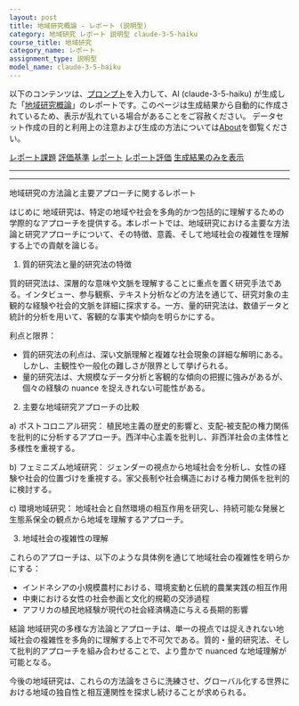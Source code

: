 ```yaml
---
layout: post
title: 地域研究概論 - レポート (説明型)
category: 地域研究 レポート 説明型 claude-3-5-haiku
course_title: 地域研究
category_name: レポート
assignment_type: 説明型
model_name: claude-3-5-haiku
---
```


以下のコンテンツは、[プロンプト](https://github.com/takedatoshiyuki/synthetic_assignments/tree/main/generated/地域研究/claude-3-5-haiku/prompt_レポート-説明型.md)を入力して、AI (claude-3-5-haiku) が生成した「[地域研究概論](/contents/地域研究/)」のレポートです。このページは生成結果から自動的に作成されているため、表示が乱れている場合があることをご容赦ください。
データセット作成の目的と利用上の注意および生成の方法については[About](/About)を御覧ください。

[レポート課題](../レポート課題-説明型)
[評価基準](../評価基準-説明型)
[レポート](../レポート-説明型)
[レポート評価](../レポート評価-説明型)
[生成結果のみを表示](https://github.com/takedatoshiyuki/synthetic_assignments/tree/main/generated/地域研究/claude-3-5-haiku/レポート-説明型.md)
  

***
***
  
地域研究の方法論と主要アプローチに関するレポート

はじめに
地域研究は、特定の地域や社会を多角的かつ包括的に理解するための学際的なアプローチを提供する。本レポートでは、地域研究における主要な方法論と研究アプローチについて、その特徴、意義、そして地域社会の複雑性を理解する上での貢献を論じる。

1. 質的研究法と量的研究法の特徴

質的研究法は、深層的な意味や文脈を理解することに重点を置く研究手法である。インタビュー、参与観察、テキスト分析などの方法を通じて、研究対象の主観的な経験や社会的文脈を詳細に探求する。一方、量的研究法は、数値データと統計的分析を用いて、客観的な事実や傾向を明らかにする。

利点と限界：
- 質的研究法の利点は、深い文脈理解と複雑な社会現象の詳細な解明にある。しかし、主観性や一般化の難しさが限界として挙げられる。
- 量的研究法は、大規模なデータ分析と客観的な傾向の把握に強みがあるが、個々の経験の nuance を捉えきれない可能性がある。

2. 主要な地域研究アプローチの比較

a) ポストコロニアル研究：
植民地主義の歴史的影響と、支配-被支配の権力関係を批判的に分析するアプローチ。西洋中心主義を批判し、非西洋社会の主体性と多様性を重視する。

b) フェミニズム地域研究：
ジェンダーの視点から地域社会を分析し、女性の経験や社会的位置づけを重視する。家父長制や社会構造における権力関係を批判的に検討する。

c) 環境地域研究：
地域社会と自然環境の相互作用を研究し、持続可能な発展と生態系保全の観点から地域を理解するアプローチ。

3. 地域社会の複雑性の理解

これらのアプローチは、以下のような具体例を通じて地域社会の複雑性を明らかにする：

- インドネシアの小規模農村における、環境変動と伝統的農業実践の相互作用
- 中東における女性の社会参画と文化的規範の交渉過程
- アフリカの植民地経験が現代の社会経済構造に与える長期的影響

結論
地域研究の多様な方法論とアプローチは、単一の視点では捉えきれない地域社会の複雑性を多角的に理解する上で不可欠である。質的・量的研究法、そして批判的アプローチを組み合わせることで、より豊かで nuanced な地域理解が可能となる。

今後の地域研究は、これらの方法論をさらに洗練させ、グローバル化する世界における地域の独自性と相互連関性を探求し続けることが求められる。
